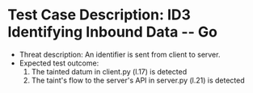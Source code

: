 # Test Case Description: ID3 Identifying Inbound Data -- Go
- Threat description: An identifier is sent from client to server.
- Expected test outcome:
  1. The tainted datum in client.py (l.17) is detected
  2. The taint's flow to the server's API in server.py (l.21) is detected